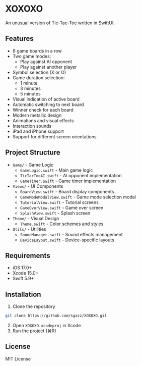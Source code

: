 # XOXOXO

An unusual version of Tic-Tac-Toe written in SwiftUI.

## Features

- 8 game boards in a row
- Two game modes:
  - Play against AI opponent
  - Play against another player
- Symbol selection (X or O)
- Game duration selection:
  - 1 minute
  - 3 minutes
  - 5 minutes
- Visual indication of active board
- Automatic switching to next board
- Winner check for each board
- Modern metallic design
- Animations and visual effects
- Interaction sounds
- iPad and iPhone support
- Support for different screen orientations

## Project Structure

- `Game/` - Game Logic
  - `GameLogic.swift` - Main game logic
  - `TicTacToeAI.swift` - AI opponent implementation
  - `GameTimer.swift` - Game timer implementation
- `Views/` - UI Components
  - `BoardView.swift` - Board display components
  - `GameModeModalView.swift` - Game mode selection modal
  - `TutorialView.swift` - Tutorial screens
  - `GameOverView.swift` - Game over screen
  - `SplashView.swift` - Splash screen
- `Theme/` - Visual Design
  - `Theme.swift` - Color schemes and styles
- `Utils/` - Utilities
  - `SoundManager.swift` - Sound effects management
  - `DeviceLayout.swift` - Device-specific layouts

## Requirements

- iOS 17.0+
- Xcode 15.0+
- Swift 5.9+

## Installation

1. Clone the repository
```bash
git clone https://github.com/sgazz/XOXOXO.git
```

2. Open `XOXOXO.xcodeproj` in Xcode
3. Run the project (⌘R)

## License

MIT License 